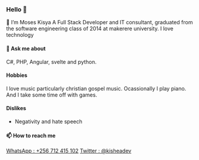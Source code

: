 ### Hello 👋

🔭 I’m Moses Kisya
A Full Stack Developer and IT consultant, graduated from the software engineering class of 2014 at makerere university.
I love technology

#### 💬 Ask me about
C#, PHP, Angular, svelte and python.

#### Hobbies
I love music particularly christian gospel music.
Ocassionally I play piano.
And I take some time off with games.

#### Dislikes
- Negativity and hate speech

#### 📫 How to reach me
[WhatsApp : +256 712 415 102](https://wa.me/256712415102?text=Hello%2C%20can%20we%20have%20a%20chat%3F)
[Twitter  : @kisheadev](https://twitter.com/kisheadev)
